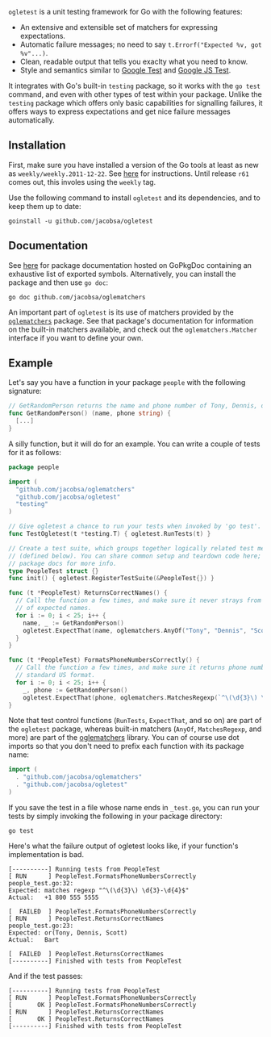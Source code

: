 `ogletest` is a unit testing framework for Go with the following features:

 *  An extensive and extensible set of matchers for expressing expectations.
 *  Automatic failure messages; no need to say `t.Errorf("Expected %v, got
    %v"...)`.
 *  Clean, readable output that tells you exaclty what you need to know.
 *  Style and semantics similar to [Google Test][googletest] and
    [Google JS Test][google-js-test].

It integrates with Go's built-in `testing` package, so it works with the
`go test` command, and even with other types of test within your package. Unlike
the `testing` package which offers only basic capabilities for signalling
failures, it offers ways to express expectations and get nice failure messages
automatically.


Installation
------------

First, make sure you have installed a version of the Go tools at least as new as
`weekly/weekly.2011-12-22`. See [here][golang-install] for instructions. Until
release `r61` comes out, this involes using the `weekly` tag.

Use the following command to install `ogletest` and its dependencies, and to
keep them up to date:

    goinstall -u github.com/jacobsa/ogletest


Documentation
-------------

See [here][reference] for package documentation hosted on GoPkgDoc containing an
exhaustive list of exported symbols. Alternatively, you can install the package
and then use `go doc`:

    go doc github.com/jacobsa/oglematchers

An important part of `ogletest` is its use of matchers provided by the
[`oglematchers`][matcher-reference] package. See that package's documentation
for information on the built-in matchers available, and check out the
`oglematchers.Matcher` interface if you want to define your own.


Example
-------

Let's say you have a function in your package `people` with the following
signature:

```go
// GetRandomPerson returns the name and phone number of Tony, Dennis, or Scott.
func GetRandomPerson() (name, phone string) {
  [...]
}
```

A silly function, but it will do for an example. You can write a couple of tests
for it as follows:

```go
package people

import (
  "github.com/jacobsa/oglematchers"
  "github.com/jacobsa/ogletest"
  "testing"
)

// Give ogletest a chance to run your tests when invoked by 'go test'.
func TestOgletest(t *testing.T) { ogletest.RunTests(t) }

// Create a test suite, which groups together logically related test methods
// (defined below). You can share common setup and teardown code here; see the
// package docs for more info.
type PeopleTest struct {}
func init() { ogletest.RegisterTestSuite(&PeopleTest{}) }

func (t *PeopleTest) ReturnsCorrectNames() {
  // Call the function a few times, and make sure it never strays from the set
  // of expected names.
  for i := 0; i < 25; i++ {
    name, _ := GetRandomPerson()
    ogletest.ExpectThat(name, oglematchers.AnyOf("Tony", "Dennis", "Scott"))
  }
}

func (t *PeopleTest) FormatsPhoneNumbersCorrectly() {
  // Call the function a few times, and make sure it returns phone numbers in a
  // standard US format.
  for i := 0; i < 25; i++ {
    _, phone := GetRandomPerson()
    ogletest.ExpectThat(phone, oglematchers.MatchesRegexp(`^\(\d{3}\) \d{3}-\d{4}$`))
}
```

Note that test control functions (`RunTests`, `ExpectThat`, and so on) are part
of the `ogletest` package, whereas built-in matchers (`AnyOf`, `MatchesRegexp`,
and more) are part of the [oglematchers][] library. You can of course use dot
imports so that you don't need to prefix each function with its package name:

```go
import (
  . "github.com/jacobsa/oglematchers"
  . "github.com/jacobsa/ogletest"
)
```

If you save the test in a file whose name ends in `_test.go`, you can run your
tests by simply invoking the following in your package directory:

    go test

Here's what the failure output of ogletest looks like, if your function's
implementation is bad.

    [----------] Running tests from PeopleTest
    [ RUN      ] PeopleTest.FormatsPhoneNumbersCorrectly
    people_test.go:32:
    Expected: matches regexp "^\(\d{3}\) \d{3}-\d{4}$"
    Actual:   +1 800 555 5555
    
    [  FAILED  ] PeopleTest.FormatsPhoneNumbersCorrectly
    [ RUN      ] PeopleTest.ReturnsCorrectNames
    people_test.go:23:
    Expected: or(Tony, Dennis, Scott)
    Actual:   Bart
    
    [  FAILED  ] PeopleTest.ReturnsCorrectNames
    [----------] Finished with tests from PeopleTest

And if the test passes:

    [----------] Running tests from PeopleTest
    [ RUN      ] PeopleTest.FormatsPhoneNumbersCorrectly
    [       OK ] PeopleTest.FormatsPhoneNumbersCorrectly
    [ RUN      ] PeopleTest.ReturnsCorrectNames
    [       OK ] PeopleTest.ReturnsCorrectNames
    [----------] Finished with tests from PeopleTest


[reference]: http://gopkgdoc.appspot.com/pkg/github.com/jacobsa/ogletest
[matcher-reference]: http://gopkgdoc.appspot.com/pkg/github.com/jacobsa/oglematchers
[golang-install]: http://golang.org/doc/install.html#releases
[googletest]: http://code.google.com/p/googletest/
[google-js-test]: http://code.google.com/p/google-js-test/
[howtowrite]: http://golang.org/doc/code.html
[oglematchers]: https://github.com/jacobsa/oglematchers
